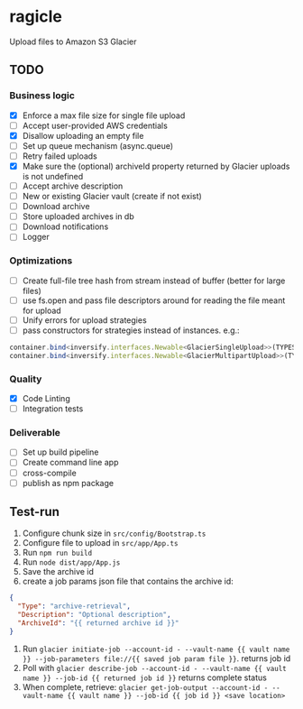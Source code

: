 # ragicle
Upload files to Amazon S3 Glacier

## TODO

### Business logic
* [x] Enforce a max file size for single file upload
* [ ] Accept user-provided AWS credentials
* [x] Disallow uploading an empty file
* [ ] Set up queue mechanism (async.queue)
* [ ] Retry failed uploads
* [x] Make sure the (optional) archiveId property returned by Glacier uploads is not undefined
* [ ] Accept archive description
* [ ] New or existing Glacier vault (create if not exist)
* [ ] Download archive
* [ ] Store uploaded archives in db
* [ ] Download notifications
* [ ] Logger

### Optimizations
* [ ] Create full-file tree hash from stream instead of buffer (better for large files)
* [ ] use fs.open and pass file descriptors around for reading the file meant for upload
* [ ] Unify errors for upload strategies
* [ ] pass constructors for strategies instead of instances. e.g.:
```typescript
container.bind<inversify.interfaces.Newable<GlacierSingleUpload>>(TYPES.GlacierSingleStrategy).toConstructor<GlacierSingleUpload>(GlacierSingleUpload)
container.bind<inversify.interfaces.Newable<GlacierMultipartUpload>>(TYPES.GlacierMultipartStrategy)  .toConstructor<GlacierSingleUpload>(GlacierSingleUpload)
```
### Quality
* [x] Code Linting
* [ ] Integration tests

### Deliverable
* [ ] Set up build pipeline
* [ ] Create command line app
* [ ] cross-compile
* [ ] publish as npm package

## Test-run
1. Configure chunk size in `src/config/Bootstrap.ts`
1. Configure file to upload in `src/app/App.ts`
1. Run `npm run build`
1. Run `node dist/app/App.js`
1. Save the archive id
1. create a job params json file that contains the archive id:
```json
{
  "Type": "archive-retrieval",
  "Description": "Optional description",
  "ArchiveId": "{{ returned archive id }}"
}
```
1. Run `glacier initiate-job --account-id - --vault-name {{ vault name }} --job-parameters file://{{ saved job param file }}`.
returns job id
1. Poll with `glacier describe-job --account-id - --vault-name {{ vault name }} --job-id {{ returned job id }}`
returns complete status
1. When complete, retrieve: `glacier get-job-output --account-id - --vault-name {{ vault name }} --job-id {{ job id }} <save location>`
